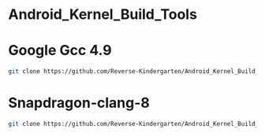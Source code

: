 # Android_Kernel_Build_Tools

# Google Gcc 4.9

```bash
git clone https://github.com/Reverse-Kindergarten/Android_Kernel_Build_Tools.git -b GoogleGcc-4.9 GoogleGcc-4.9
```

# Snapdragon-clang-8

```bash
git clone https://github.com/Reverse-Kindergarten/Android_Kernel_Build_Tools.git -b snapdragon-clang-8 Snapdragon-clang-8
```